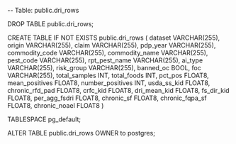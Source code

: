 -- Table: public.dri_rows

DROP TABLE public.dri_rows;

CREATE TABLE IF NOT EXISTS public.dri_rows (
    dataset VARCHAR(255),
    origin VARCHAR(255),
    claim VARCHAR(255),
    pdp_year VARCHAR(255),
    commodity_code VARCHAR(255),
    commodity_name VARCHAR(255),
    pest_code VARCHAR(255),
    rpt_pest_name VARCHAR(255),
    ai_type VARCHAR(255),
    risk_group VARCHAR(255),
    banned_oc BOOL,
    foc VARCHAR(255),
    total_samples INT,
    total_foods INT,
    pct_pos FLOAT8,
    mean_positives FLOAT8,
    number_positives INT,
    usda_ss_kid FLOAT8,
    chronic_rfd_pad FLOAT8,
    crfc_kid FLOAT8,
    dri_mean_kid FLOAT8,
    fs_dir_kid FLOAT8,
    per_agg_fsdri FLOAT8,
    chronic_sf FLOAT8,
    chronic_fqpa_sf FLOAT8,
    chronic_noael FLOAT8
)

TABLESPACE pg_default;

ALTER TABLE public.dri_rows
    OWNER to postgres;
